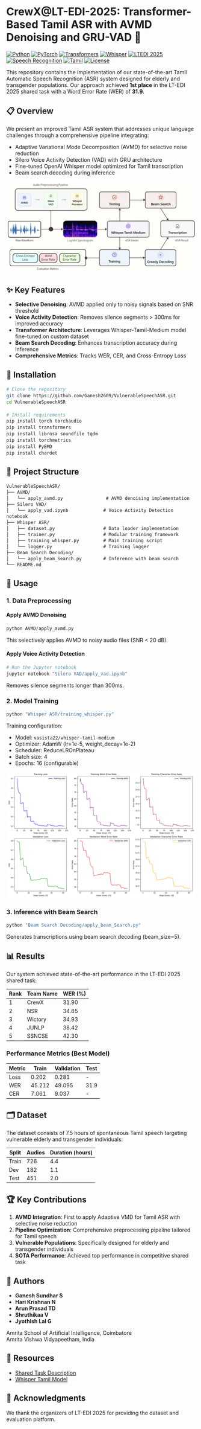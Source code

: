 # CrewX@LT-EDI-2025: Transformer-Based Tamil ASR with AVMD Denoising and GRU-VAD 🎯

[![Python](https://img.shields.io/badge/Python-3.8+-blue.svg)](https://www.python.org/downloads/)
[![PyTorch](https://img.shields.io/badge/PyTorch-2.0+-red.svg)](https://pytorch.org/)
[![Transformers](https://img.shields.io/badge/🤗_Transformers-4.30+-yellow.svg)](https://github.com/huggingface/transformers)
[![Whisper](https://img.shields.io/badge/OpenAI_Whisper-Medium-green.svg)](https://github.com/openai/whisper)
[![LTEDI 2025](https://img.shields.io/badge/LT--EDI%202025-1st%20Place-gold.svg)](https://sites.google.com/view/lt-edi-2025)
[![Speech Recognition](https://img.shields.io/badge/Task-Speech%20Recognition-purple.svg)](https://github.com/Ganesh2609/VulnerableSpeechASR)
[![Tamil](https://img.shields.io/badge/Language-Tamil-orange.svg)](https://en.wikipedia.org/wiki/Tamil_language)
[![License](https://img.shields.io/badge/License-MIT-lightgrey.svg)](LICENSE)

This repository contains the implementation of our state-of-the-art Tamil Automatic Speech Recognition (ASR) system designed for elderly and transgender populations. Our approach achieved **1st place** in the LT-EDI 2025 shared task with a Word Error Rate (WER) of **31.9**.

## 📋 Overview

We present an improved Tamil ASR system that addresses unique language challenges through a comprehensive pipeline integrating:
- Adaptive Variational Mode Decomposition (AVMD) for selective noise reduction
- Silero Voice Activity Detection (VAD) with GRU architecture
- Fine-tuned OpenAI Whisper model optimized for Tamil transcription
- Beam search decoding during inference

![System Architecture](Images/overview.png)

## ✨ Key Features

- **Selective Denoising**: AVMD applied only to noisy signals based on SNR threshold
- **Voice Activity Detection**: Removes silence segments > 300ms for improved accuracy
- **Transformer Architecture**: Leverages Whisper-Tamil-Medium model fine-tuned on custom dataset
- **Beam Search Decoding**: Enhances transcription accuracy during inference
- **Comprehensive Metrics**: Tracks WER, CER, and Cross-Entropy Loss

## 🚀 Installation

```bash
# Clone the repository
git clone https://github.com/Ganesh2609/VulnerableSpeechASR.git
cd VulnerableSpeechASR

# Install requirements
pip install torch torchaudio
pip install transformers
pip install librosa soundfile tqdm
pip install torchmetrics
pip install PyEMD
pip install chardet
```

## 📁 Project Structure

```
VulnerableSpeechASR/
├── AVMD/
│   └── apply_avmd.py                # AVMD denoising implementation
├── Silero VAD/
│   └── apply_vad.ipynb             # Voice Activity Detection notebook
├── Whisper ASR/
│   ├── dataset.py                  # Data loader implementation
│   ├── trainer.py                  # Modular training framework
│   ├── training_whisper.py         # Main training script
│   └── logger.py                   # Training logger
├── Beam Search Decoding/
│   └── apply_beam_Search.py        # Inference with beam search
└── README.md
```

## 🔧 Usage

### 1. Data Preprocessing

#### Apply AVMD Denoising
```python
python AVMD/apply_avmd.py
```
This selectively applies AVMD to noisy audio files (SNR < 20 dB).

#### Apply Voice Activity Detection
```python
# Run the Jupyter notebook
jupyter notebook "Silero VAD/apply_vad.ipynb"
```
Removes silence segments longer than 300ms.

### 2. Model Training

```python
python "Whisper ASR/training_whisper.py"
```

Training configuration:
- Model: `vasista22/whisper-tamil-medium`
- Optimizer: AdamW (lr=1e-5, weight_decay=1e-2)
- Scheduler: ReduceLROnPlateau
- Batch size: 4
- Epochs: 16 (configurable)

![Training Performance](Images/training_graphs.png)

### 3. Inference with Beam Search

```python
python "Beam Search Decoding/apply_beam_Search.py"
```

Generates transcriptions using beam search decoding (beam_size=5).

## 📊 Results

Our system achieved state-of-the-art performance in the LT-EDI 2025 shared task:

| Rank | Team Name | WER (%) |
|------|-----------|---------|
| 1    | CrewX     | 31.90   |
| 2    | NSR       | 34.85   |
| 3    | Wictory   | 34.93   |
| 4    | JUNLP     | 38.42   |
| 5    | SSNCSE    | 42.30   |

### Performance Metrics (Best Model)

| Metric | Train | Validation | Test |
|--------|-------|------------|------|
| Loss   | 0.202 | 0.281      | -    |
| WER    | 45.212| 49.095     | 31.9 |
| CER    | 7.061 | 9.037      | -    |

## 🗂️ Dataset

The dataset consists of 7.5 hours of spontaneous Tamil speech targeting vulnerable elderly and transgender individuals:

| Split | Audios | Duration (hours) |
|-------|--------|------------------|
| Train | 726    | 4.4              |
| Dev   | 182    | 1.1              |
| Test  | 451    | 2.0              |

## 🏆 Key Contributions

1. **AVMD Integration**: First to apply Adaptive VMD for Tamil ASR with selective noise reduction
2. **Pipeline Optimization**: Comprehensive preprocessing pipeline tailored for Tamil speech
3. **Vulnerable Populations**: Specifically designed for elderly and transgender individuals
4. **SOTA Performance**: Achieved top performance in competitive shared task

## 👥 Authors

- **Ganesh Sundhar S**
- **Hari Krishnan N**
- **Arun Prasad TD**
- **Shruthikaa V**
- **Jyothish Lal G**

Amrita School of Artificial Intelligence, Coimbatore  
Amrita Vishwa Vidyapeetham, India

## 🔗 Resources

- [Shared Task Description](https://codalab.lisn.upsaclay.fr/competitions/21879)
- [Whisper Tamil Model](https://huggingface.co/vasista22/whisper-tamil-medium)

## 🙏 Acknowledgments

We thank the organizers of LT-EDI 2025 for providing the dataset and evaluation platform.
